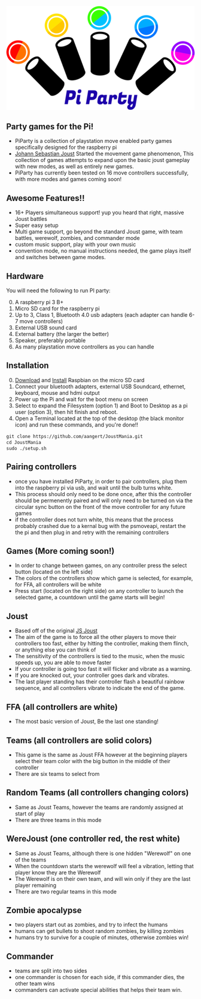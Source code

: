 ![PiParty Logo](logo/PiPartyLogo.png)

Party games for the Pi!
--------------------------------------

* PiParty is a collection of playstation move enabled party games specifically designed for the raspberry pi
* [Johann Sebastian Joust](http://www.jsjoust.com/) Started the movement game phenomenon, This collection of games attempts to expand upon the basic joust gameplay with new modes, as well as entirely new games. 
* PiParty has currently been tested on 16 move controllers successfully, with more modes and games coming soon!

Awesome Features!!
--------------------------------------

* 16+ Players simultaneous support! yup you heard that right, massive Joust battles
* Super easy setup
* Multi game support, go beyond the standard Joust game, with team battles, werewolf, zombies, and commander mode
* custom music support, play with your own music
* convention mode, no manual instructions needed, the game plays itself and switches between game modes.

Hardware
---------------------------
You will need the following to run PI party:

0. A raspberry pi 3 B+
0. Micro SD card for the raspberry pi
0. Up to 3, Class 1, Bluetooth 4.0 usb adapters (each adapter can handle 6-7 move controllers)
0. External USB sound card
0. External battery (the larger the better)
0. Speaker, preferably portable
0. As many playstation move controllers as you can handle

Installation
---------------------------

0. [Download](https://www.raspberrypi.org/downloads/raspbian/) and [Install](https://www.raspberrypi.org/documentation/installation/installing-images/README.md) Raspbian on the micro SD card
0. Connect your bluetooth adapters, external USB Soundcard, ethernet, keyboard, mouse and hdmi output
0. Power up the Pi and wait for the boot menu on screen
0. Select to expand the Filesystem (option 1) and Boot to Desktop as a pi user (option 3), then hit finish and reboot.
0. Open a Terminal located at the top of the desktop (the black monitor icon) and run these commands, and you're done!!
```
git clone https://github.com/aangert/JoustMania.git
cd JoustMania
sudo ./setup.sh
```

Pairing controllers
---------------------------

* once you have installed PiParty, in order to pair controllers, plug them into the raspberry pi via usb, and wait until the bulb turns white. 
* This process should only need to be done once, after this the controller should be permenently paired and will only need to be turned on via the circular sync button on the front of the move controller for any future games
* if the controller does not turn white, this means that the process probably crashed due to a kernal bug with the psmoveapi, restart the the pi and then plug in and retry with the remaining controllers

Games (More coming soon!)
---------------------------------
* In order to change between games, on any controller press the select button (located on the left side)
* The colors of the controllers show which game is selected, for example, for FFA, all controllers will be white
* Press start (located on the right side) on any controller to launch the selected game, a countdown until the game starts will begin!

Joust
---------------------------------
* Based off of the original [JS Joust](http://www.jsjoust.com/)
* The aim of the game is to force all the other players to move their controllers too fast, either by hitting the controller, making them flinch, or anything else you can think of
* The sensitivity of the controllers is tied to the music, when the music speeds up, you are able to move faster
* If your controller is going too fast it will flicker and vibrate as a warning.
* If you are knocked out, your controller goes dark and vibrates.
* The last player standing has their controller flash a beautiful rainbow sequence, and all controllers vibrate to indicate the end of the game.

 FFA (all controllers are white)
 ---------------------------------
 * The most basic version of Joust, Be the last one standing!

 Teams (all controllers are solid colors)
 ---------------------------------
 * This game is the same as Joust FFA however at the beginning players select their team color with the big button in the middle of their controller
 * There are six teams to select from

 Random Teams (all controllers changing colors)
 ---------------------------------
 * Same as Joust Teams, however the teams are randomly assigned at start of play
 * There are three teams in this mode

 WereJoust (one controller red, the rest white)
 ---------------------------------
 * Same as Joust Teams, although there is one hidden "Werewolf" on one of the teams
 * When the countdown starts the werewolf will feel a vibration, letting that player know they are the Werewolf
 * The Werewolf is on their own team, and will win only if they are the last player remaining
 * There are two regular teams in this mode

 Zombie apocalypse
 ---------------------------------
 * two players start out as zombies, and try to infect the humans
 * humans can get bullets to shoot random zombies, by killing zombies
 * humans try to survive for a couple of minutes, otherwise zombies win!
 

 Commander
 ---------------------------------
 * teams are split into two sides
 * one commander is chosen for each side, if this commander dies, the other team wins
 * commanders can activate special abilities that helps their team win.
